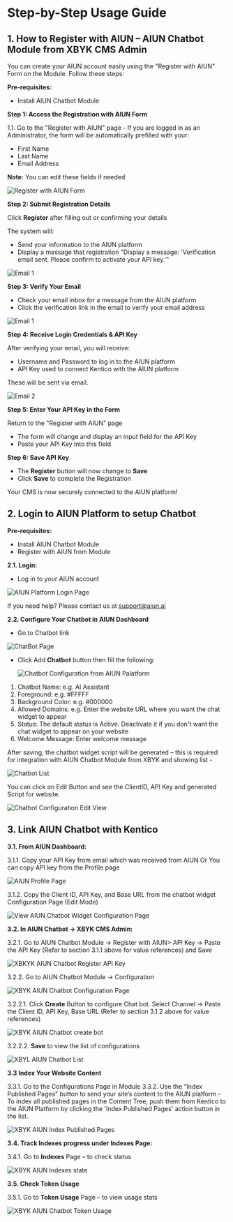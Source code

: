 # Step-by-Step Usage Guide

## 1. How to Register with AIUN – AIUN Chatbot Module from XBYK CMS Admin

You can create your AIUN account easily using the "Register with AIUN" Form on the Module. Follow these steps:

**Pre-requisites:**
 - Install AIUN Chatbot Module

**Step 1: Access the Registration with AIUN Form**

1.1. Go to the "Register with AIUN" page - If you are logged in as an Administrator, the form will be automatically prefilled with your:
- First Name
- Last Name
- Email Address
  
**Note:** You can edit these fields if needed

 ![Register with AIUN Form](/images/RegisterwithAIUN-1.png)

**Step 2: Submit Registration Details**

Click **Register** after filling out or confirming your details

The system will:
  - Send your information to the AIUN platform
  - Display a message that registration "Display a message: 'Verification email sent. Please confirm to activate your API key.'"

![Email 1 ](/images/RegisterwithConfirmation.png)

**Step 3: Verify Your Email**

- Check your email inbox for a message from the AIUN platform
- Click the verification link in the email to verify your email address

![Email 1](/images/Email_1.png)

**Step 4: Receive Login Credentials & API Key**

After verifying your email, you will receive:

- Username and Password to log in to the AIUN platform
- API Key used to connect Kentico with the AIUN platform

These will be sent via email.

![Email 2](/images/Email_2.png)



**Step 5: Enter Your API Key in the Form**

Return to the "Register with AIUN" page
- The form will change and display an input field for the API Key
- Paste your API Key into this field

**Step 6: Save API Key**

- The **Register** button will now change to **Save**
- Click **Save** to complete the Registration

Your CMS is now securely connected to the AIUN platform!

## 2. Login to AIUN Platform to setup Chatbot

**Pre-requisites:**
 - Install AIUN Chatbot Module
 - Register with AIUN from Module

**2.1. Login:**

- Log in to your AIUN account
  
![AIUN Platform Login Page](/images/AIUN_Login.png)


If you need help? Please contact us at support@aiun.ai

**2.2. Configure Your Chatbot in AIUN Dashboard**

- Go to Chatbot link

![ChatBot Page](/images/AIUN-Chatbot_List_Empty.png)

- Click Add **Chatbot** button then fill the following:

  ![Chatbot Configuration from AIUN Palatform](/images/AIUN-Chatbot_Form.png)
  
1. Chatbot Name: e.g. AI Assistant
2. Foreground: e.g. #FFFFF
3. Background Color: e.g. #000000
4. Allowed Domains: e.g. Enter the website URL where you want the chat widget to appear
5. Status: The default status is Active. Deactivate it if you don't want the chat widget to appear on your website
6. Welcome Message: Enter welcome message

After saving, the chatbot widget script will be generated – this is required for integration with AIUN Chatbot Module from XBYK and showing list -

![Chatbot List](/images/AIUN-Chatbot_List.png)

You can click on Edit Button and see the ClientID, API Key and generated Script for website.

![Chatbot Configuration Edit View](/images/AIUN-Chatbot_Edit_View.png)

## 3. Link AIUN Chatbot with Kentico

**3.1. From AIUN Dashboard:**

3.1.1. Copy your API Key from email which was received from AIUN Or You can copy API key from the Profile page

![AIUN Profile Page](/images/AIUN_Profile_Page.png)

3.1.2. Copy the Client ID, API Key, and Base URL from the chatbot widget Configuration Page (Edit Mode)

![View AIUN Chatbot Widget Configuration Page](/images/AIUN-Chatbot_Edit_View.png)

**3.2. In AIUN Chatbot → XBYK CMS Admin:**

3.2.1. Go to AIUN Chatbot Module → Register with AIUN> API Key → Paste the API Key (Refer to section 3.1.1 above for value references) and Save

![XBKYK AIUN Chatbot Register API Key](/images/RegisterwithAIUN-2.png)

3.2.2. Go to AIUN Chatbot Module → Configuration

![XBYK AIUN Chatbot Configuration Page](/images/XBYK_Module_Chatbot_Configuration.png)

3.2.2.1. Click **Create** Button to configure Chat bot. Select Channel → Paste the Client ID, API Key, Base URL (Refer to section 3.1.2 above for value references)

![XBYK AIUN Chatbot create bot](/images/XBYK_Module_Chatbot_Configuration-Save.png)

3.2.2.2. **Save** to view the list of configurations

![XBYL AIUN Chatbot List](/images/XBYK_Module_ChatbotList.png)

**3.3 Index Your Website Content**

3.3.1. Go to the Configurations Page in Module
3.3.2. Use the “Index Published Pages” button to send your site’s content to the AIUN platform -To index all published pages in the Content Tree, push them from Kentico to the AIUN Platform by clicking the 'Index Published Pages' action button in the list.

![XBYK AIUN Index Published Pages](/images/XBYK_Module_Chatbot_Configuration-List-Index.png)

**3.4. Track Indexes progress under Indexes Page:**

3.4.1. Go to **Indexes** Page – to check status

![XBYK AIUN Indexes state](/images/XBYK_Module_Chatbot_IndexList.png)

**3.5. Check Token Usage**

3.5.1. Go to **Token Usage** Page – to view usage stats

![XBYK AIUN Chatbot Token Usage](/images/TokenUsage.png)












